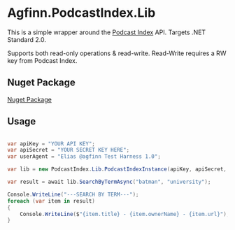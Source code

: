 # Agfinn.PodcastIndex.Lib

This is a simple wrapper around the [Podcast Index](https://podcastindex-org.github.io/docs-api/) API. Targets .NET Standard 2.0.

Supports both read-only operations & read-write. Read-Write requires a RW key from Podcast Index.

## Nuget Package

[Nuget Package](https://www.nuget.org/packages/podcastindex-csharp)

## Usage

```csharp

var apiKey = "YOUR API KEY";
var apiSecret = "YOUR SECRET KEY HERE";
var userAgent = "Elias @agfinn Test Harness 1.0";

var lib = new PodcastIndex.Lib.PodcastIndexInstance(apiKey, apiSecret, userAgent);

var result = await lib.SearchByTermAsync("batman", "university");

Console.WriteLine("---SEARCH BY TERM---");
foreach (var item in result)
{
	Console.WriteLine($"{item.title} - {item.ownerName} - {item.url}");
}

```
